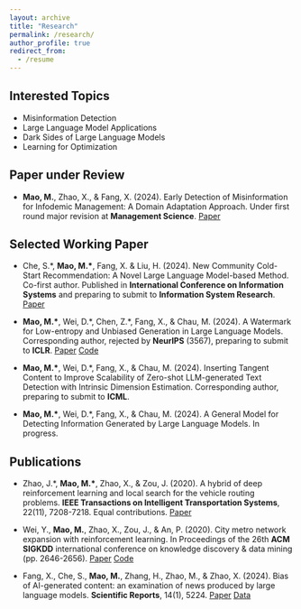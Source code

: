 ```yaml
---
layout: archive
title: "Research"
permalink: /research/
author_profile: true
redirect_from:
  - /resume
---
```


Interested Topics
------

* Misinformation Detection
* Large Language Model Applications 
* Dark Sides of Large Language Models 
* Learning for Optimization

Paper under Review
------
* **Mao, M.**, Zhao, X., & Fang, X. (2024). Early Detection of Misinformation for Infodemic Management: A Domain Adaptation Approach. Under first round major revision at **Management Science**. [Paper](https://arxiv.org/abs/2406.10238)

Selected Working Paper
------
* Che, S.\*, **Mao, M.\***, Fang, X. & Liu, H. (2024). New Community Cold-Start Recommendation: A Novel Large Language Model-based Method. Co-first author. Published in **International Conference on Information Systems** and preparing to submit to **Information System Research**. [Paper](https://papers.ssrn.com/sol3/papers.cfm?abstract_id=4828316)

* **Mao, M.\***, Wei, D.\*, Chen, Z.\*, Fang, X., & Chau, M. (2024). A Watermark for Low-entropy and Unbiased Generation in Large Language Models. Corresponding author, rejected by **NeurIPS** (3567), preparing to submit to **ICLR**. [Paper](https://arxiv.org/abs/2405.14604) [Code](https://github.com/djwei96/STA)

* **Mao, M.\***, Wei, D.\*, Fang, X., & Chau, M. (2024). Inserting Tangent Content to Improve Scalability of Zero-shot LLM-generated Text Detection with Intrinsic Dimension Estimation. Corresponding author, preparing to submit to **ICML**. 

* **Mao, M.\***, Wei, D.\*, Fang, X., & Chau, M. (2024). A General Model for Detecting Information Generated by Large Language Models. In progress.

Publications
------

* Zhao, J.\*, **Mao, M.\***, Zhao, X., & Zou, J. (2020). A hybrid of deep reinforcement learning and local search for the vehicle routing problems. **IEEE Transactions on Intelligent Transportation Systems**, 22(11), 7208-7218. Equal contributions. [Paper](https://ieeexplore.ieee.org/abstract/document/9141401)
  
* Wei, Y., **Mao, M.**, Zhao, X., Zou, J., & An, P. (2020). City metro network expansion with reinforcement learning. In Proceedings of the 26th **ACM SIGKDD** international conference on knowledge discovery & data mining (pp. 2646-2656). [Paper](https://dl.acm.org/doi/abs/10.1145/3394486.3403315) [Code](https://github.com/weiyu123112/City-Metro-Network-Expansion-with-RL)
  
* Fang, X., Che, S., **Mao, M.**, Zhang, H., Zhao, M., & Zhao, X. (2024). Bias of AI-generated content: an examination of news produced by large language models. **Scientific Reports**, 14(1), 5224. [Paper](https://www.nature.com/articles/s41598-024-55686-2) [Data](https://github.com/dalabudel/llmbias)